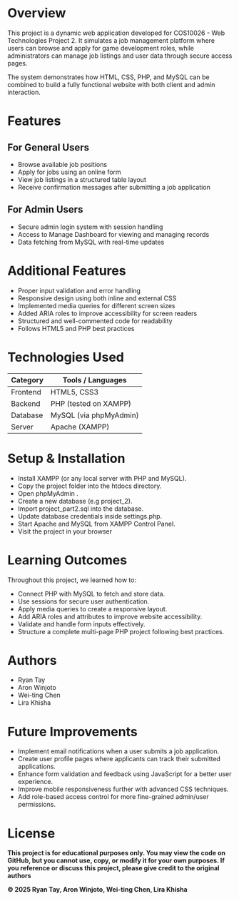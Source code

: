 # Overview
This project is a dynamic web application developed for COS10026 - Web Technologies Project 2.
It simulates a job management platform where users can browse and apply for game development roles, while administrators can manage job listings and user data through secure access pages.

The system demonstrates how HTML, CSS, PHP, and MySQL can be combined to build a fully functional website with both client and admin interaction.


# Features

## For General Users
- Browse available job positions
- Apply for jobs using an online form
- View job listings in a structured table layout
- Receive confirmation messages after submitting a job application

## For Admin Users
- Secure admin login system with session handling
- Access to Manage Dashboard for viewing and managing records
- Data fetching from MySQL with real-time updates

# Additional Features
- Proper input validation and error handling
- Responsive design using both inline and external CSS
- Implemented media queries for different screen sizes
- Added ARIA roles to improve accessibility for screen readers
- Structured and well-commented code for readability
- Follows HTML5 and PHP best practices


# Technologies Used

| Category | Tools / Languages |
|----------|------------------|
| Frontend | HTML5, CSS3 |
| Backend  | PHP (tested on XAMPP) |
| Database | MySQL (via phpMyAdmin) |
| Server   | Apache (XAMPP) |



# Setup & Installation
- Install XAMPP (or any local server with PHP and MySQL).
- Copy the project folder into the htdocs directory.
- Open phpMyAdmin .
- Create a new database (e.g project_2).
- Import project_part2.sql into the database.
- Update database credentials inside settings.php.
- Start Apache and MySQL from XAMPP Control Panel.
- Visit the project in your browser


# Learning Outcomes
Throughout this project, we learned how to:
- Connect PHP with MySQL to fetch and store data.
- Use sessions for secure user authentication.
- Apply media queries to create a responsive layout.
- Add ARIA roles and attributes to improve website accessibility.
- Validate and handle form inputs effectively.
- Structure a complete multi-page PHP project following best practices.


# Authors
- Ryan Tay
- Aron Winjoto
- Wei-ting Chen
- Lira Khisha


# Future Improvements
- Implement email notifications when a user submits a job application.
- Create user profile pages where applicants can track their submitted applications.
- Enhance form validation and feedback using JavaScript for a better user experience.
- Improve mobile responsiveness further with advanced CSS techniques.
- Add role-based access control for more fine-grained admin/user permissions.


# License
**This project is for educational purposes only. You may view the code on GitHub, but you cannot use, copy, or modify it for your own purposes. If you reference or discuss this project, please give credit to the original authors**

**© 2025 Ryan Tay, Aron Winjoto, Wei-ting Chen, Lira Khisha**